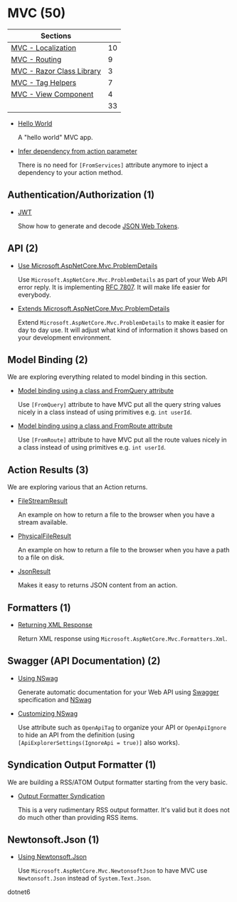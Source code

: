 # MVC (50)

| Sections                                                       |     |
| -------------------------------------------------------------- | --- |
| [MVC - Localization](/projects/mvc/localization)               | 10  |
| [MVC - Routing](/projects/mvc/routing)                         | 9   |
| [MVC - Razor Class Library](/projects/mvc/razor-class-library) | 3   |
| [MVC - Tag Helpers](/projects/mvc/tag-helper)                  | 7   |
| [MVC - View Component](/projects/mvc/view-component)           | 4   |
|                                                                | 33  |

* [Hello World](/projects/mvc/hello-world)

  A "hello world" MVC app.

* [Infer dependency from action parameter](mvc-infer-dependency-from-action)

  There is no need for `[FromServices]` attribute anymore to inject a dependency to your action method.

## Authentication/Authorization (1)

* [JWT](/projects/mvc/jwt)

  Show how to generate and decode [JSON Web Tokens](https://jwt.io/).

## API (2)

* [Use Microsoft.AspNetCore.Mvc.ProblemDetails](/projects/mvc/api-problem-details)

  Use `Microsoft.AspNetCore.Mvc.ProblemDetails` as part of your Web API error reply. It is implementing [RFC  7807](https://tools.ietf.org/html/rfc7807). It will make life easier for everybody.

* [Extends Microsoft.AspNetCore.Mvc.ProblemDetails](/projects/mvc/api-problem-details-2)

  Extend `Microsoft.AspNetCore.Mvc.ProblemDetails` to make it easier for day to day use. It will adjust what kind of information it shows based on your development environment.

## Model Binding (2)
  
  We are exploring everything related to model binding in this section.

  * [Model binding using a class and FromQuery attribute](/projects/mvc/model-binding-from-query)

    Use `[FromQuery]` attribute to have MVC put all the query string values nicely in a class instead of using primitives e.g. `int userId`.

  * [Model binding using a class and FromRoute attribute](/projects/mvc/model-binding-from-route)

    Use `[FromRoute]` attribute to have MVC put all the route values nicely in a class instead of using primitives e.g. `int userId`.


## Action Results (3)
  
  We are exploring various  that an Action returns.

  * [FileStreamResult](/projects/mvc/result-filestream)

    An example on how to return a file to the browser when you have a stream available.  

  * [PhysicalFileResult](/projects/mvc/result-physicalfile)

    An example on how to return a file to the browser when you have a path to a file on disk.

  * [JsonResult](/projects/mvc/result-json)

    Makes it easy to returns JSON content from an action.
 

## Formatters (1)

* [Returning XML Response](/projects/mvc/mvc-output-xml)

  Return XML response using `Microsoft.AspNetCore.Mvc.Formatters.Xml`. 

## Swagger (API Documentation) (2)

* [Using NSwag](/projects/mvc/nswag)
  
  Generate automatic documentation for your Web API using [Swagger](https://swagger.io/) specification and [NSwag](https://github.com/RSuter/NSwag)

* [Customizing NSwag](/projects/mvc/nswag-2)

  Use attribute such as `OpenApiTag` to organize your API or `OpenApiIgnore` to hide an API from the definition (using `[ApiExplorerSettings(IgnoreApi = true)]` also works).

## Syndication Output Formatter (1)

  We are building a RSS/ATOM Output formatter starting from the very basic.

  * [Output Formatter Syndication](/projects/mvc/output-formatter-syndication)

    This is a very rudimentary RSS output formatter. It's valid but it does not do much other than providing RSS items.
  
## Newtonsoft.Json (1)

  * [Using Newtonsoft.Json](/projects/mvc/newtonsoft-json)

    Use `Microsoft.AspNetCore.Mvc.NewtonsoftJson` to have MVC use `Newtonsoft.Json` instead of `System.Text.Json`.

dotnet6
